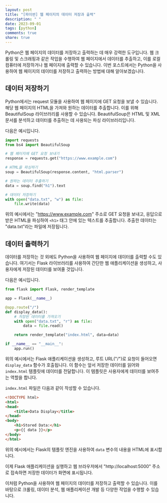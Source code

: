 ```yaml
---
layout: post
title: "[파이썬] 웹 페이지의 데이터 저장과 출력"
description: " "
date: 2023-09-01
tags: [python]
comments: true
share: true
---
```


Python은 웹 페이지의 데이터를 저장하고 출력하는 데 매우 강력한 도구입니다. 웹 크롤링 및 스크래핑과 같은 작업을 수행하여 웹 페이지에서 데이터를 추출하고, 이를 로컬 컴퓨터에 저장하거나 웹 페이지에 출력할 수 있습니다. 이번 포스트에서는 Python을 사용하여 웹 페이지의 데이터를 저장하고 출력하는 방법에 대해 알아보겠습니다.

## 데이터 저장하기

Python에서는 request 모듈을 사용하여 웹 페이지에 GET 요청을 보낼 수 있습니다. 해당 웹 페이지의 HTML을 가져와 원하는 데이터를 추출합니다. 이를 위해 BeautifulSoup 라이브러리를 사용할 수 있습니다. BeautifulSoup은 HTML 및 XML 문서를 분석하고 데이터를 추출하는 데 사용되는 파싱 라이브러리입니다.

다음은 예시입니다.

```python
import requests
from bs4 import BeautifulSoup

# 웹 페이지에 GET 요청 보내기
response = requests.get("https://www.example.com")

# HTML을 파싱하기
soup = BeautifulSoup(response.content, "html.parser")

# 원하는 데이터 추출하기
data = soup.find("h1").text

# 데이터 저장하기
with open("data.txt", "w") as file:
    file.write(data)
```

위의 예시에서는 "https://www.example.com" 주소로 GET 요청을 보내고, 응답으로 받은 HTML을 파싱하여 `<h1>` 태그 안에 있는 텍스트를 추출합니다. 추출한 데이터는 "data.txt"라는 파일에 저장됩니다.

## 데이터 출력하기

데이터를 저장하는 것 외에도 Python을 사용하여 웹 페이지에 데이터를 출력할 수도 있습니다. 여기서는 Flask 라이브러리를 사용하여 간단한 웹 애플리케이션을 생성하고, 사용자에게 저장된 데이터를 보여줄 것입니다.

다음은 예시입니다.

```python
from flask import Flask, render_template

app = Flask(__name__)

@app.route("/")
def display_data():
    # 저장된 데이터를 가져오기
    with open("data.txt", "r") as file:
        data = file.read()

    return render_template("index.html", data=data)

if __name__ == "__main__":
    app.run()
```

위의 예시에서는 Flask 애플리케이션을 생성하고, 루트 URL("/")로 요청이 들어오면 `display_data` 함수가 호출됩니다. 이 함수는 앞서 저장한 데이터를 읽어와 `index.html` 템플릿에 데이터를 전달합니다. 이 템플릿은 사용자에게 데이터를 보여주는 역할을 합니다.

`index.html` 파일은 다음과 같이 작성할 수 있습니다.

```html
<!DOCTYPE html>
<html>
<head>
    <title>Data Display</title>
</head>
<body>
    <h1>Stored Data:</h1>
    <p>{{ data }}</p>
</body>
</html>
```

위의 예시에서는 Flask의 템플릿 엔진을 사용하여 `data` 변수의 내용을 HTML에 표시합니다.

이제 Flask 애플리케이션을 실행하고 웹 브라우저에서 "http://localhost:5000" 주소로 접속하면 저장한 데이터가 화면에 표시됩니다.

이처럼 Python을 사용하여 웹 페이지의 데이터를 저장하고 출력할 수 있습니다. 이를 바탕으로 크롤링, 데이터 분석, 웹 애플리케이션 개발 등 다양한 작업을 수행할 수 있습니다.